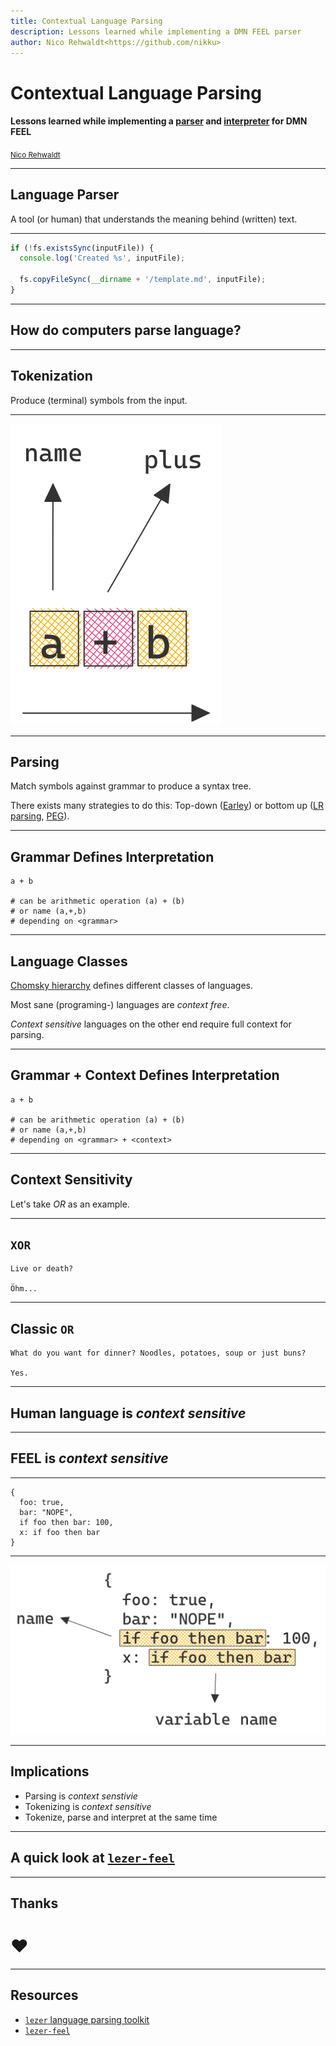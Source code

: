 ```yaml
---
title: Contextual Language Parsing
description: Lessons learned while implementing a DMN FEEL parser
author: Nico Rehwaldt<https://github.com/nikku>
---
```


# Contextual Language Parsing

#### Lessons learned while implementing a [parser](https://github.com/nikku/lezer-feel) and [interpreter](https://github.com/nikku/feelin) for DMN FEEL

<small><a href="https://github.com/nikku">Nico Rehwaldt</a></small>

---

## Language Parser

A tool (or human) that understands the meaning behind (written) text.

---

```javascript
if (!fs.existsSync(inputFile)) {
  console.log('Created %s', inputFile);

  fs.copyFileSync(__dirname + '/template.md', inputFile);
}
```

---

## How do computers parse language?

---

## Tokenization

Produce (terminal) symbols from the input.

---

![Tokenization](./tokenization.png)

---

## Parsing

Match symbols against grammar to produce a syntax tree.

There exists many strategies to do this: Top-down ([Earley](https://en.wikipedia.org/wiki/Earley_parser)) or bottom up ([LR parsing](https://en.wikipedia.org/wiki/LR_parser), [PEG](https://en.wikipedia.org/wiki/Parsing_expression_grammar)).

---

## Grammar Defines Interpretation

```plain
a + b

# can be arithmetic operation (a) + (b)
# or name (a,+,b)
# depending on <grammar>
```

---

## Language Classes

[Chomsky hierarchy](https://en.wikipedia.org/wiki/Chomsky_hierarchy) defines different classes of languages.

Most sane (programing-) languages are _context free_.

_Context sensitive_ languages on the other end require full context for parsing.

---


## Grammar + Context Defines Interpretation

```plain
a + b

# can be arithmetic operation (a) + (b)
# or name (a,+,b)
# depending on <grammar> + <context>
```

---

## Context Sensitivity

Let's take _OR_ as an example.

---

## `XOR`

```plain
Live or death?

Öhm...
```

---

## Classic `OR`

```plain
What do you want for dinner? Noodles, potatoes, soup or just buns?

Yes.
```

---

## Human language is _context sensitive_

---

## FEEL is _context sensitive_

---

```plain
{
  foo: true,
  bar: "NOPE",
  if foo then bar: 100,
  x: if foo then bar
}
```

---

![context sensitive feel](./context-sensitive-feel.png)

---

## Implications

* Parsing is *context senstivie*
* Tokenizing is *context sensitive*
* Tokenize, parse and interpret at the same time

---

## A quick look at [`lezer-feel`](https://github.com/nikku/lezer-feel)

---

## Thanks

# :heart:

---

## Resources

* [`lezer` language parsing toolkit](https://lezer.codemirror.net/)
* [`lezer-feel`](https://github.com/nikku/lezer-feel)